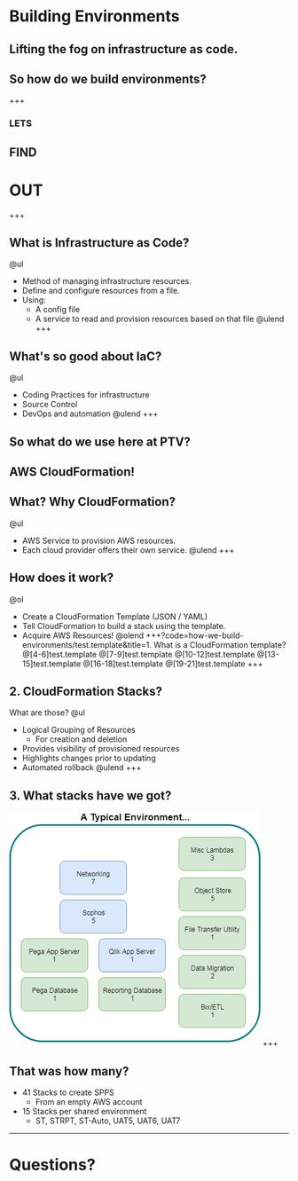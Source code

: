 [comment]: <> (https://gitpitch.com/willstobo/spps-brownbags/master?p=how-we-build-environments)
# Building Environments
Lifting the fog on infrastructure as code.
---
## So how do we build environments? 
+++
### LETS
## FIND
# OUT
+++
## What is Infrastructure as Code?
@ul
- Method of managing infrastructure resources.
- Define and configure resources from a file.
- Using:
    - A config file 
    - A service to read and provision resources based on that file 
@ulend
+++
## What's so good about IaC? 
@ul
- Coding Practices for infrastructure
- Source Control
- DevOps and automation
@ulend
+++
## So what do we use here at PTV?
AWS CloudFormation!
---
## What? Why CloudFormation?
@ul
- AWS Service to provision AWS resources.
- Each cloud provider offers their own service.
@ulend
+++
## How does it work?
@ol
- Create a CloudFormation Template (JSON / YAML)
- Tell CloudFormation to build a stack using the template.
- Acquire AWS Resources!
@olend
+++?code=how-we-build-environments/test.template&title=1. What is a CloudFormation template?
@[4-6]test.template
@[7-9]test.template
@[10-12]test.template
@[13-15]test.template
@[16-18]test.template
@[19-21]test.template
+++
## 2. CloudFormation Stacks? 
What are those?
@ul
- Logical Grouping of Resources
    - For creation and deletion 
- Provides visibility of provisioned resources
- Highlights changes prior to updating
- Automated rollback
@ulend
+++
## 3. What stacks have we got?
![Environments for days](how-we-build-environments/ProdEnvStacks.png)
+++
## That was how many?
- 41 Stacks to create SPPS
    - From an empty AWS account
- 15 Stacks per shared environment 
    - ST, STRPT, ST-Auto, UAT5, UAT6, UAT7
---
# Questions?

